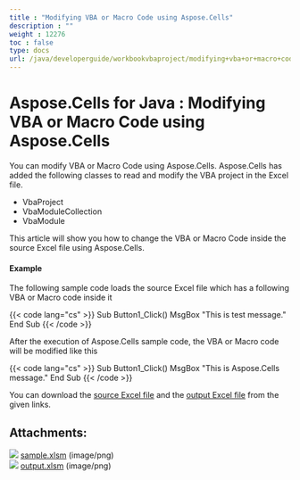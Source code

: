 ```yaml
---
title : "Modifying VBA or Macro Code using Aspose.Cells" 
description : "" 
weight : 12276 
toc : false
type: docs
url: /java/developerguide/workbookvbaproject/modifying+vba+or+macro+code+using+aspose.cells/
---
```


# Aspose.Cells for Java : Modifying VBA or Macro Code using Aspose.Cells


You can modify VBA or Macro Code using Aspose.Cells. Aspose.Cells has added the following classes to read and modify the VBA project in the Excel file.

*   VbaProject
*   VbaModuleCollection
*   VbaModule

This article will show you how to change the VBA or Macro Code inside the source Excel file using Aspose.Cells.

#### Example

The following sample code loads the source Excel file which has a following VBA or Macro code inside it

{{< code lang="cs" >}}
Sub Button1_Click()
MsgBox "This is test message."
End Sub
{{< /code >}}

After the execution of Aspose.Cells sample code, the VBA or Macro code will be modified like this

{{< code lang="cs" >}}
Sub Button1_Click()
MsgBox "This is Aspose.Cells message."
End Sub
{{< /code >}}

You can download the [source Excel file](https://docs2.aspose.com/cells/java/attachments/5276586/5472596.xlsm) and the [output Excel file](https://docs2.aspose.com/cells/java/attachments/5276586/5472597.xlsm) from the given links.


## Attachments:

![](https://docs2.aspose.com/cells/java/images/icons/bullet_blue.gif) [sample.xlsm](https://docs2.aspose.com/cells/java/attachments/5276586/5472596.xlsm) (image/png)  
![](https://docs2.aspose.com/cells/java/images/icons/bullet_blue.gif) [output.xlsm](https://docs2.aspose.com/cells/java/attachments/5276586/5472597.xlsm) (image/png)  

